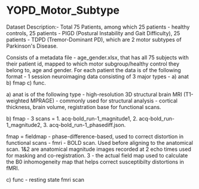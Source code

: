 # YOPD_Motor_Subtype

Dataset Description:- 
Total 75 Patients, among which 25 patients - healthy controls, 25 patients - PIGD (Postural Instability and Gait Difficulty), 25 patients - TDPD (Tremor-Dominant PD), which are 2 motor subtypes of Parkinson's Disease.

Consists of a metadata file - age_gender.xlsx, that has all 75 subjects with their patient id, mapped to which motor subgroup/healthy control they belong to, age and gender. For each patient the data is of the following format - 1 session neuroimaging data consisting of 3 major types - a) anat b) fmap c) func. 

a) anat is of the following type - high-resolution 3D structural brain MRI (T1-weighted MPRAGE) - commonly used for structural analysis - cortical thickness, brain volume, registration base for functional scans. 

b) fmap - 3 scans = 1. acq-bold_run-1_magnitude1, 2. acq-bold_run-1_magnitude2, 3. acq-bold_run-1_phasediff.json. 

fmap = fieldmap - phase-difference-based, used to correct distortion in functional scans - fmri - BOLD scan. Used before aligning to the anatomical scan.
1&2 are anatomical magnitude images recorded at 2 echo times used for masking and co-registration.
3 - the actual field map used to calculate the B0 inhomogeneity map that helps correct susceptibilty distortions in fMRI.

c) func - resting state fmri scan
